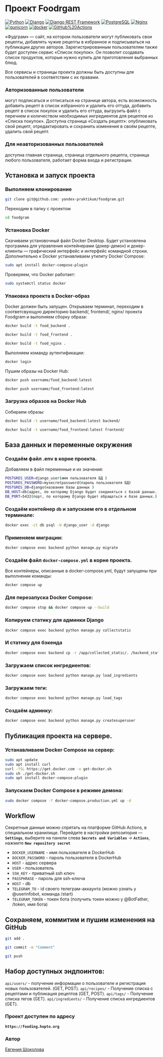 # Проект Foodrgam

[![Python](https://img.shields.io/badge/-Python-464646?style=flat-square&logo=Python)](https://www.python.org/)
[![Django](https://img.shields.io/badge/-Django-464646?style=flat-square&logo=Django)](https://www.djangoproject.com/)
[![Django REST Framework](https://img.shields.io/badge/-Django%20REST%20Framework-464646?style=flat-square&logo=Django%20REST%20Framework)](https://www.django-rest-framework.org/)
[![PostgreSQL](https://img.shields.io/badge/-PostgreSQL-464646?style=flat-square&logo=PostgreSQL)](https://www.postgresql.org/)
[![Nginx](https://img.shields.io/badge/-NGINX-464646?style=flat-square&logo=NGINX)](https://nginx.org/ru/)
[![gunicorn](https://img.shields.io/badge/-gunicorn-464646?style=flat-square&logo=gunicorn)](https://gunicorn.org/)
[![docker](https://img.shields.io/badge/-Docker-464646?style=flat-square&logo=docker)](https://www.docker.com/)
[![GitHub%20Actions](https://img.shields.io/badge/-GitHub%20Actions-464646?style=flat-square&logo=GitHub%20actions)](https://github.com/features/actions)

«Фудграм» — сайт, на котором пользователи могут публиковать свои рецепты, добавлять чужие рецепты в избранное и подписываться на публикации других авторов. Зарегистрированным пользователям также будет доступен сервис «Список покупок». Он позволит создавать список продуктов, которые нужно купить для приготовления выбранных блюд.

Все сервисы и страницы проекта должны быть доступны для пользователей в соответствии с их правами. 
### Авторизованные пользователи
могут подписаться и отписаться на странице автора, есть возможность добавить рецепт в список избранного и удалить его оттуда, добавить рецепт в список покупок и удалить его оттуда, выгрузить файл с перечнем и количеством необходимых ингредиентов для рецептов из «Списка покупок». 
Доступна страница «Создать рецепт»: опубликовать свой рецепт, отредактировать и сохранить изменения в своём рецепте, удалить свой рецепт.
### Для неавторизованных пользователей 
доступна главная страница, страница отдельного рецепта, страница любого пользователя, работает форма входа и регистрации.


## Установка и запуск проекта

### Выполняем клонирование

```bash
git clone git@github.com: yandex-praktikum/foodgram.git
```
Переходим в папку с проектом
```bash
cd foodgram
```

### Установка Docker

Скачиваем установочный файл Docker Desktop. Будет установлена программа для управления контейнерами (докер-демон) и докер-клиенты — графический интерфейс и интерфейс командной строки. 
Дополнительно к Docker устанавливаем утилиту Docker Compose:
```bash
sudo apt install docker-compose-plugin
```
Проверяем, что Docker работает:
```bash
sudo systemctl status docker
```

### Упаковка проекта в Docker-образ

Docker должен быть запущен. Открываем терминал, переходим в соответсвующую директорию backend/, frontend/, nginx/ проекта Foodgram и выполняем сборку образа:
```bash
docker build -t food_backend . 
```
```bash
docker build -t food_frontend .
```
```bash
docker build -t food_nginx .
```
Выполняем команду аутентификации:
```bash
docker login
```
Пушим образы на Docker Hub:
```bash
docker push username/food_backend:latest
```
```bash
docker push username/food_frontend:latest 
```

### Загрузка образов на Docker Hub
Собираем образы:
```bash
docker build -t username/food_backend:latest backend/
```
```bash
docker build -t username/food_frontend:latest frontend/
```

## База данных и переменные окружения

### Создаём файл .env в корне проекта. 
Добавляем в файл переменные и их значения:
```bash
POSTGRES_USER=django_user(имя пользователя БД )
POSTGRES_PASSWORD=mysecretpassword(пароль пользователя БД)
POSTGRES_DB=django(название базы данных )
DB_HOST=db(адрес, по которому Django будет соединяться с базой данных.)
DB_PORT=5432(порт, по которому Django будет обращаться к базе данных.)
```
### Создаём контейнер ```db``` и запускаем его в отдельном терминале:
```bash
docker exec -it db psql -U django_user -d django 
```
### Применяем миграции:
```bash
docker compose exec backend python manage.py migrate
```
### Создаём файл ```docker-compose.yml``` в корне проекта.
Все контейнеры, описанные в docker-compose.yml, будут запущены при выполнении команды:
```bash
docker compose up
```

### Для перезапуска Docker Compose:
```bash
docker compose stop && docker compose up --build 
```
### Копируем статику для админки Django

```bash
docker compose exec backend python manage.py collectstatic
```
### И статику для бэкенда
```bash
docker compose exec backend cp -r /app/collected_static/. /backend_static/static/ 
```
### Загружаем список ингредиентов:
```bash
docker compose exec backend python manage.py load_ingredients
```
### Загружаем теги:
```bash
docker compose exec backend python manage.py load_tags
```
### Создаём админку:
```bash
docker compose exec backend python manage.py createsuperuser
```

## Публикация проекта на сервере.
### Устанавливаем Docker Compose на сервер:
```bash
sudo apt update
sudo apt install curl
curl -fSL https://get.docker.com -o get-docker.sh
sudo sh ./get-docker.sh
sudo apt install docker-compose-plugin 
```
### Запускаем Docker Compose в режиме демона:
```bash
sudo docker compose -f docker-compose.production.yml up -d
```

## Workflow
Секретные данные можно спрятать на платформе GitHub Actions, в специальном хранилище. 
Перейдите в настройки репозитория — **`Settings`**, выберите на панели слева **`Secrets and Variables`** → **`Actions`**, нажмите **`New repository secret`**

- ```DOCKER_USERNAME``` - имя пользователя в DockerHub
- ```DOCKER_PASSWORD``` - пароль пользователя в DockerHub
- ```HOST``` - адрес сервера
- ```USER``` - пользователь
- ```SSH_KEY``` - приватный ssh ключ
- ```PASSPHRASE``` - пароль для ssh-ключа
- ```HOST``` - db
- ```TELEGRAM_TO``` - id своего телеграм-аккаунта (можно узнать у @userinfobot, команда /start)
- ```TELEGRAM_TOKEN``` - токен бота (получить токен можно у @BotFather, /token, имя бота)

## Сохраняем, коммитим и пушим изменения на GitHub
```bash
git add .
```
```bash
git commit -m "Comment"
```
```bash
git push
```

## Набор доступных эндпоинтов:
```api/users/``` - получение информации о пользователе и регистрация новых пользователей. (GET, POST).
```api/recipes/``` - Получение списка с рецептами и публикация рецептов (GET, POST).
```api/tags/``` - Получение списка тегов (GET).
```api/ingredients/``` - Получение списка ингредиентов (GET).


### Проект доступен по адресу 
**```https://fooding.hopto.org```**
### Автор
[Евгения Шоколова](https://github.com/Evgeniya-Shokolova/foodgram)
